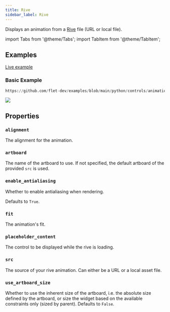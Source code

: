 ```yaml
---
title: Rive
sidebar_label: Rive
---
```


Displays an animation from a [Rive](https://rive.app/) file (URL or local file).

import Tabs from '@theme/Tabs';
import TabItem from '@theme/TabItem';

## Examples

[Live example](https://flet-controls-gallery.fly.dev/utility/rive)

### Basic Example



```python reference
https://github.com/flet-dev/examples/blob/main/python/controls/animations/rive/rive-basic.py
```


<img src="/img/docs/controls/rive/basic-rive.gif" className="screenshot-40"/>

## Properties

### `alignment`

The alignment for the animation.

### `artboard`

The name of the artboard to use. If not specified, the default artboard of the provided `src` is used.

### `enable_antialiasing`

Whether to enable antialiasing when rendering.

Defaults to `True`.

### `fit`

The animation's fit.

### `placeholder_content`

The control to be displayed while the rive is loading.

### `src`

The source of your rive animation. Can either be a URL or a local asset file.

### `use_artboard_size`

Whether to use the inherent size of the artboard, i.e. the absolute size defined by the artboard, or size the widget based on the available constraints only (sized by parent). Defaults to `False`.
